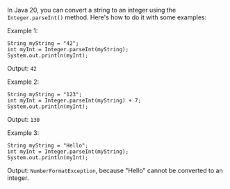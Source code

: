 In Java 20, you can convert a string to an integer using the `Integer.parseInt()` method. Here's how to do it with some examples:

Example 1:

```
String myString = "42";
int myInt = Integer.parseInt(myString);
System.out.println(myInt);
```

Output: `42`

Example 2:

```
String myString = "123";
int myInt = Integer.parseInt(myString) + 7;
System.out.println(myInt);
```

Output: `130`

Example 3:

```
String myString = "Hello";
int myInt = Integer.parseInt(myString);
System.out.println(myInt);
```

Output: `NumberFormatException`, because "Hello" cannot be converted to an integer.